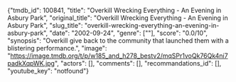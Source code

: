 {"tmdb_id": 100841, "title": "Overkill Wrecking Everything - An Evening in Asbury Park", "original_title": "Overkill Wrecking Everything - An Evening in Asbury Park", "slug_title": "overkill-wrecking-everything-an-evening-in-asbury-park", "date": "2002-09-24", "genre": [""], "score": "0.0/10", "synopsis": "Overkill give back to the community that launched them with a blistering performance.", "image": "https://image.tmdb.org/t/p/w185_and_h278_bestv2/mqSPr1voQk76Qk4ni7padkXqpWK.jpg", "actors": [], "comments": [], "recommandations_id": [], "youtube_key": "notfound"}